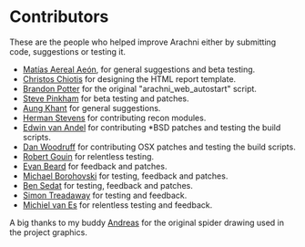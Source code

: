 # Contributors

These are the people who helped improve Arachni either by submitting code,
suggestions or testing it.

- [Matías Aereal Aeón](http://mfsec.com.ar/), for general suggestions and beta testing.
- [Christos Chiotis](mailto:chris@survivetheinternet.com) for designing the HTML report template.
- [Brandon Potter](mailto:bpotter8705@gmail.com) for the original "arachni_web_autostart" script.
- [Steve Pinkham](http://github.com/spinkham) for beta testing and patches.
- [Aung Khant](mailto:aungkhant@yehg.net) for general suggestions.
- [Herman Stevens](mailto:herman@astyran.com) for contributing recon modules.
- [Edwin van Andel](mailto:evanandel@yafsec.com) for contributing *BSD patches and testing the build scripts.
- [Dan Woodruff](mailto:daniel.woodruff@gmail.com) for contributing OSX patches and testing the build scripts.
- [Robert Gouin](mailto:rgouin@webmaxdb.com) for relentless testing.
- [Evan Beard](mailto:beard.evan@gmail.com) for feedback and patches.
- [Michael Borohovski](mailto:borski@mit.edu) for testing, feedback and patches.
- [Ben Sedat](mailto:bsedat@alum.mit.edu) for testing, feedback and patches.
- [Simon Treadaway](mailto:ssgtreadaway@outlook.com) for testing and feedback.
- [Michiel van Es](mailto:mve@pragmasec.nl) for relentless testing and feedback.

A big thanks to my buddy [Andreas](mailto:rainmakergr@gmail.com) for the original
spider drawing used in the project graphics.
